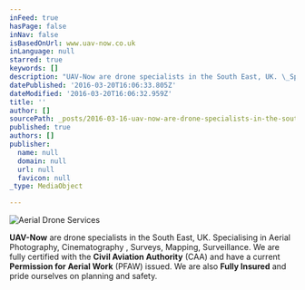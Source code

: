```yaml
---
inFeed: true
hasPage: false
inNav: false
isBasedOnUrl: www.uav-now.co.uk
inLanguage: null
starred: true
keywords: []
description: "UAV-Now are drone specialists in the South East, UK. \_Specialising in Aerial Photography, Cinematography , Surveys, Mapping, Surveillance.\_We are fully certified with the Civil Aviation Authority (CAA) and have a current Permission for Aerial Work (PFAW) issued. \_We are also Fully Insured and pride ourselves on planning and safety."
datePublished: '2016-03-20T16:06:33.805Z'
dateModified: '2016-03-20T16:06:32.959Z'
title: ''
author: []
sourcePath: _posts/2016-03-16-uav-now-are-drone-specialists-in-the-south-east-uk-specia.md
published: true
authors: []
publisher:
  name: null
  domain: null
  url: null
  favicon: null
_type: MediaObject

---
```

![Aerial Drone Services](https://s3-us-west-2.amazonaws.com/the-grid-img/p/502fa5911c1d263cf6178399db7345f6446bd0e3.jpg)

**UAV-Now** are drone specialists in the South East, UK.  Specialising in Aerial Photography, Cinematography , Surveys, Mapping, Surveillance. We are fully certified with the **Civil Aviation Authority** (CAA) and have a current **Permission for Aerial Work** (PFAW) issued.  We are also **Fully Insured** and pride ourselves on planning and safety.